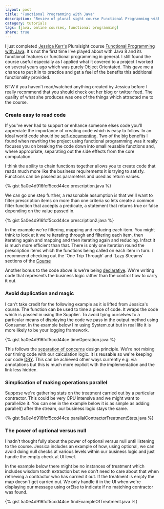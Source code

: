 ```yaml
---
layout: post
title: "Functional Programming with Java"
description: "Review of plural sight course Functional Programming with Java and some of my takeaways"
category: tutorials
tags: [java, online courses, functional programming]
share: true
---
```

I just completed [Jessica Kerr's](https://twitter.com/jessitron) Pluralsight course [Functional Programming with Java](http://www.pluralsight.com/courses/java-functional-programming). It's not the first time I've played about with Java 8 and its functional features or functional programming in general. I still found the course useful especially as I applied what it covered to a project I worked on several years ago which was purely Object Orientated. This gave me a chance to put it in to practice and get a feel of the benefits this additional functionality provided.

BTW if you haven't read/watched anything created by Jessica before I really recommend that you should check out her [blog](http://blog.jessitron.com) or [twitter feed](https://twitter.com/jessitron). The quality of what she produces was one of the things which attracted me to the course.

### Create easy to read code

If you've ever had to support or enhance someone elses code you'll appreciate the importance of creating code which is easy to follow. In an ideal world code should be [self-documenting](https://en.wikipedia.org/wiki/Self-documenting). Two of the big benefits I found when rewriting the project using functional programming was it really focuses you on breaking the code down into small reusable functions and, where appropriate, separating out the side effects from the core computation.

I think the ability to chain functions together allows you to create code that reads much more like the business requirements it is trying to satisfy. Functions can be passed as parameters and used as return values.

{% gist 5a0e4d916fcf5ccd44ce prescription.java %}

We can go one step further, a reasonable assumption is that we'll want to filter prescription items on more than one criteria so lets create a common filter function that accepts a predicate, a statement that returns true or false depending on the value passed in.

{% gist 5a0e4d916fcf5ccd44ce prescription2.java %}

In the example we're filtering, mapping and reducing each item. You might think to look at it we're iterating through and filtering each item, then iterating again and mapping and then iterating again and reducing. Infact it is much more efficient than that. There is only one iteration round the prescription items which the functions being called on each item in turn. I recommend checking out the 'One Trip Through' and 'Lazy Streams' sections of the [Course](http://www.pluralsight.com/courses/java-functional-programming)

Another bonus to the code above is we're being [declarative](https://en.wikipedia.org/wiki/Declarative_programming). We're writing code that represents the business logic rather than the control flow to carry it out.

### Avoid duplication and magic

I can't take credit for the following example as it is lifted from Jessica's course. The function can be used to time a piece of code. It wraps the code which is passed in using the Supplier. To avoid tying ourselves to a particular means of displaying the code we pass in the output method using Consumer. In the example below I'm using System.out but in real life it is more likely to be your logging framework.

{% gist 5a0e4d916fcf5ccd44ce timeOperation.java %}

This follows the [separation of concerns](https://en.wikipedia.org/wiki/Separation_of_concerns) design principle. We're not mixing our timing code with our calculation logic. It is reusable so we're keeping our code [DRY](https://en.wikipedia.org/wiki/Don%27t_repeat_yourself). This can be achieved other ways currently e.g. via annotations but this is much more explicit with the implementation and the link less hidden.

### Simplication of making operations parallel

Suppose we're gathering stats on the treatment carried out by a particular contractor. This could be very CPU intensive and we might want to parallelize it. You can see in the example below it is as simple as adding parallel() after the stream, our business logic stays the same.

{% gist 5a0e4d916fcf5ccd44ce parallalContractorTreatmentStats.java %}

### The power of optional versus null

I hadn't thought fully about the power of optional versus null until listening to the course. Jessica includes an example of how, using optional, we can avoid doing null checks at various levels within our business logic and just handle the empty check at UI level.

In the example below there might be no instances of treatment which includes wisdom tooth extraction but we don't need to care about that when retrieving a contractor who has carried it out. If the treatment is empty the map doesn't get carried out. We only handle it in the UI when we're displaying our message using orElse to indicate if no matching contractor was found.

{% gist 5a0e4d916fcf5ccd44ce findExampleOfTreatment.java  %}





